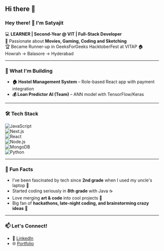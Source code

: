 ## Hi there 👋

<!--
**satyyyajit/satyyyajit** is a ✨ _special_ ✨ repository because its `README.md` (this file) appears on your GitHub profile.

Here are some ideas to get you started:

- 🔭 I’m currently working on ...
- 🌱 I’m currently learning ...
- 👯 I’m looking to collaborate on ...
- 🤔 I’m looking for help with ...
- 💬 Ask me about ...
- 📫 How to reach me: ...
- 😄 Pronouns: ...
- ⚡ Fun fact: ...
-->
### Hey there! 👋 I'm Satyajit

💻 **LEARNER | Second-Year @ VIT | Full-Stack Developer**  
🎨 Passionate about **Movies, Gaming, Coding and Sketching**  
🏆 Became Runner-up in GeeksForGeeks HacktoberFest at VITAP
🏠 Howrah -> Balasore -> Hyderabad

---

### 🚀 What I'm Building
- **🏠 Hostel Management System** – Role-based React app with payment integration
- **💰 Loan Predictor AI (Team)** – ANN model with TensorFlow/Keras

---

### 🛠️ Tech Stack
![JavaScript](https://img.shields.io/badge/-JavaScript-F7DF1E?style=flat&logo=javascript&logoColor=black)  
![Next.js](https://img.shields.io/badge/-Next.js-000?style=flat&logo=next.js)  
![React](https://img.shields.io/badge/-React-61DAFB?style=flat&logo=react&logoColor=black)  
![Node.js](https://img.shields.io/badge/-Node.js-339933?style=flat&logo=node.js&logoColor=white)  
![MongoDB](https://img.shields.io/badge/-MongoDB-47A248?style=flat&logo=mongodb&logoColor=white)  
![Python](https://img.shields.io/badge/-Python-3776AB?style=flat&logo=python&logoColor=white)  


---

### 📢 Fun Facts
- I’ve been fascinated by tech since **2nd grade** when I used my uncle's laptop 💾
- Started coding seriously in **8th grade** with Java ☕
- Love merging **art & code** into cool projects 🎨
- Big fan of **hackathons, late-night coding, and brainstorming crazy ideas** 🚀

---

### 📫 Let's Connect!
- 🔗 [LinkedIn](https://www.linkedin.com/in/satyajit-panda7155/)
- 🌐 [Portfolio]([https://your-website.com](https://portfolio-satyaxcode.onrender.com/))

